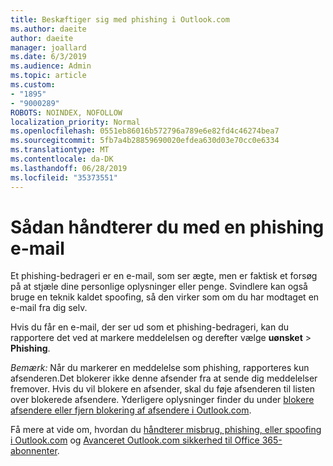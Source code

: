 ```yaml
---
title: Beskæftiger sig med phishing i Outlook.com
ms.author: daeite
author: daeite
manager: joallard
ms.date: 6/3/2019
ms.audience: Admin
ms.topic: article
ms.custom:
- "1895"
- "9000289"
ROBOTS: NOINDEX, NOFOLLOW
localization_priority: Normal
ms.openlocfilehash: 0551eb86016b572796a789e6e82fd4c46274bea7
ms.sourcegitcommit: 5fb7a4b28859690020efdea630d03e70cc0e6334
ms.translationtype: MT
ms.contentlocale: da-DK
ms.lasthandoff: 06/28/2019
ms.locfileid: "35373551"
---
```

# <a name="how-to-deal-with-a-phishing-email"></a>Sådan håndterer du med en phishing e-mail

Et phishing-bedrageri er en e-mail, som ser ægte, men er faktisk et forsøg på at stjæle dine personlige oplysninger eller penge. Svindlere kan også bruge en teknik kaldet spoofing, så den virker som om du har modtaget en e-mail fra dig selv.

Hvis du får en e-mail, der ser ud som et phishing-bedrageri, kan du rapportere det ved at markere meddelelsen og derefter vælge **uønsket** > **Phishing**.

*Bemærk:* Når du markerer en meddelelse som phishing, rapporteres kun afsenderen.Det blokerer ikke denne afsender fra at sende dig meddelelser fremover. Hvis du vil blokere en afsender, skal du føje afsenderen til listen over blokerede afsendere. Yderligere oplysninger finder du under [blokere afsendere eller fjern blokering af afsendere i Outlook.com](https://support.office.com/article/a3ece97b-82f8-4a5e-9ac3-e92fa6427ae4).

Få mere at vide om, hvordan du [håndterer misbrug, phishing, eller spoofing i Outlook.com](https://support.office.com/article/0d882ea5-eedc-4bed-aebc-079ffa1105a3) og [Avanceret Outlook.com sikkerhed til Office 365-abonnenter](https://support.office.com/article/882d2243-eab9-4545-a58a-b36fee4a46e2).